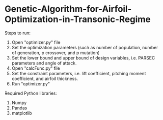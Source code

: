 # Genetic-Algorithm-for-Airfoil-Optimization-in-Transonic-Regime

Steps to run:
1. Open "optimizer.py" file
2. Set the optimization parameters (such as number of population, number of generation, p crossover, and p mutation)
3. Set the lower bound and upper bound of design variables, i.e. PARSEC parameters and angle of attack.
4. Open "calcFunc.py" file
5. Set the constraint parameters, i.e. lift coefficient, pitching moment coefficient, and airfoil thickness.
6. Run "optimizer.py"

Required Python libraries:
1. Numpy
2. Pandas
3. matplotlib
